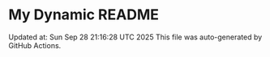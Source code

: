 # My Dynamic README
Updated at: Sun Sep 28 21:16:28 UTC 2025
This file was auto-generated by GitHub Actions.
